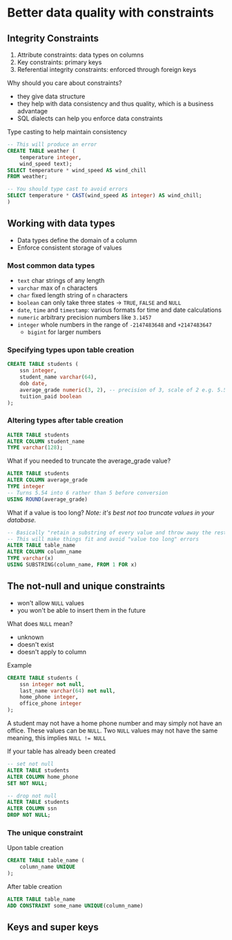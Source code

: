 # Better data quality with constraints

## Integrity Constraints
1. Attribute constraints: data types on columns
2. Key constraints: primary keys
3. Referential integrity constraints: enforced through foreign keys

Why should you care about constraints?
- they give data structure
- they help with data consistency and thus quality, which is a business advantage
- SQL dialects can help you enforce data constraints 

Type casting to help maintain consistency
```sql
-- This will produce an error
CREATE TABLE weather (
    temperature integer,
    wind_speed text);
SELECT temperature * wind_speed AS wind_chill
FROM weather;

-- You should type cast to avoid errors
SELECT temperature * CAST(wind_speed AS integer) AS wind_chill;
)
```

## Working with data types
- Data types define the domain of a column
- Enforce consistent storage of values

### Most common data types
- `text` char strings of any length
- `varchar` max of `n` characters
- `char` fixed length string of `n` characters
- `boolean` can only take three states -> `TRUE`, `FALSE` and `NULL`
- `date`, `time` and `timestamp`: various formats for time and date calculations
- `numeric` arbitrary precision numbers like `3.1457`
- `integer` whole numbers in the range of `-2147483648` and `+2147483647` 
    - `bigint` for larger numbers

### Specifying types upon table creation
```sql
CREATE TABLE students (
    ssn integer,
    student_name varchar(64),
    dob date,
    average_grade numeric(3, 2), -- precision of 3, scale of 2 e.g. 5.54
    tuition_paid boolean
);
```

### Altering types after table creation
```sql
ALTER TABLE students
ALTER COLUMN student_name
TYPE varchar(128);
```

What if you needed to truncate the average_grade value?
```sql
ALTER TABLE students
ALTER COLUMN average_grade
TYPE integer
-- Turns 5.54 into 6 rather than 5 before conversion
USING ROUND(average_grade)
```
What if a value is too long? _Note: it's best not too truncate values in your database._
```sql
-- Basically "retain a substring of every value and throw away the rest"
-- This will make things fit and avoid "value too long" errors
ALTER TABLE table_name
ALTER COLUMN column_name
TYPE varchar(x)
USING SUBSTRING(column_name, FROM 1 FOR x)
```

## The not-null and unique constraints
- won't allow `NULL` values
- you won't be able to insert them in the future

What does `NULL` mean?
- unknown
- doesn't exist
- doesn't apply to column

Example
```sql
CREATE TABLE students (
    ssn integer not null,
    last_name varchar(64) not null,
    home_phone integer,
    office_phone integer
);
```
A student may not have a home phone number and may simply not have an office. These values can be `NULL`.
Two `NULL` values may not have the same meaning, this implies `NULL != NULL`

If your table has already been created
```sql
-- set not null
ALTER TABLE students
ALTER COLUMN home_phone
SET NOT NULL;

-- drop not null
ALTER TABLE students
ALTER COLUMN ssn
DROP NOT NULL;
```

### The unique constraint
Upon table creation
```sql
CREATE TABLE table_name (
    column_name UNIQUE
);
```
After table creation
```sql
ALTER TABLE table_name
ADD CONSTRAINT some_name UNIQUE(column_name)
```

## Keys and super keys
